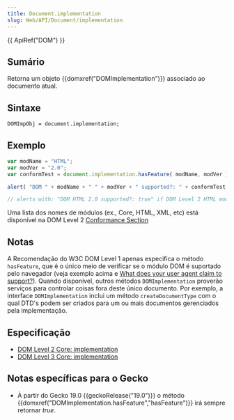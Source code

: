 ```yaml
---
title: Document.implementation
slug: Web/API/Document/implementation
---
```

{{ ApiRef("DOM") }}

## Sumário

Retorna um objeto {{domxref("DOMImplementation")}} associado ao documento atual.

## Sintaxe

```
DOMImpObj = document.implementation;
```

## Exemplo

```js
var modName = "HTML";
var modVer = "2.0";
var conformTest = document.implementation.hasFeature( modName, modVer );

alert( "DOM " + modName + " " + modVer + " supported?: " + conformTest );

// alerts with: "DOM HTML 2.0 supported?: true" if DOM Level 2 HTML module is supported.
```

Uma lista dos nomes de módulos (ex., Core, HTML, XML, etc) está disponível na DOM Level 2 [Conformance Section](http://www.w3.org/TR/DOM-Level-2-Core/introduction.html#ID-Conformance-h2)

## Notas

A Recomendação do W3C DOM Level 1 apenas especifica o método `hasFeature`, que é o único meio de verificar se o módulo DOM é suportado pelo navegador (veja exemplo acima e [What does your user agent claim to support?](http://www.w3.org/2003/02/06-dom-support.html)). Quando disponível, outros métodos `DOMImplementation` proverão serviços para controlar coisas fora deste único documento. Por exemplo, a interface `DOMImplementation` inclui um método `createDocumentType` com o qual DTD's podem ser criados para um ou mais documentos gerenciados pela implementação.

## Especificação

- [DOM Level 2 Core: implementation](http://www.w3.org/TR/DOM-Level-2-Core/core.html#ID-102161490)
- [DOM Level 3 Core: implementation](http://www.w3.org/TR/DOM-Level-3-Core/core.html#ID-102161490)

## Notas específicas para o Gecko

- À partir do Gecko 19.0 {{geckoRelease("19.0")}} o método {{domxref("DOMImplementation.hasFeature","hasFeature")}} irá sempre retornar _true_.
